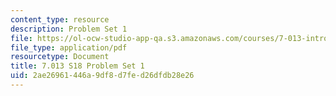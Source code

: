 ```yaml
---
content_type: resource
description: Problem Set 1
file: https://ol-ocw-studio-app-qa.s3.amazonaws.com/courses/7-013-introductory-biology-spring-2018/2ae26961446a9df8d7fed26dfdb28e26_MIT7_013s18Pset1Q.pdf
file_type: application/pdf
resourcetype: Document
title: 7.013 S18 Problem Set 1
uid: 2ae26961-446a-9df8-d7fe-d26dfdb28e26
---
```

